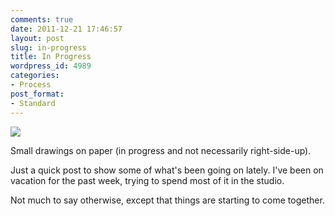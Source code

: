 ```yaml
---
comments: true
date: 2011-12-21 17:46:57
layout: post
slug: in-progress
title: In Progress
wordpress_id: 4989
categories:
- Process
post_format:
- Standard
---
```


![](http://ryanfitzer.com/main/wp-content/uploads/2011/12/2011-12-20-at-22-01-37.jpg)

Small drawings on paper (in progress and not necessarily right-side-up).

Just a quick post to show some of what's been going on lately. I've been on vacation for the past week, trying to spend most of it in the studio.

Not much to say otherwise, except that things are starting to come together.
